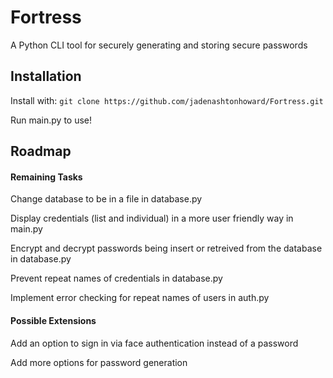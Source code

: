 
# Fortress

A Python CLI tool for securely generating and storing secure passwords

## Installation

Install with:
`git clone https://github.com/jadenashtonhoward/Fortress.git`
  
Run main.py to use!

## Roadmap

#### Remaining Tasks

Change database to be in a file in database.py

Display credentials (list and individual) in a more user friendly way in main.py

Encrypt and decrypt passwords being insert or retreived from the database in database.py

Prevent repeat names of credentials in database.py

Implement error checking for repeat names of users in auth.py

#### Possible Extensions

Add an option to sign in via face authentication instead of a password

Add more options for password generation

